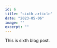 ```yaml
---
id: 6
title: "sixth article"
date: "2023-05-06"
image: ""
excerpt: ""
---
```


This is sixth blog post.
